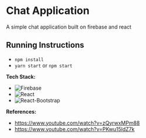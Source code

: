 # Chat Application

A simple chat application built on firebase and react

## Running Instructions

- `npm install`
- `yarn start` or `npm start`

**Tech Stack:**

- ![Firebase](https://img.shields.io/badge/Firebase-8.1.2-red)
- ![React](https://img.shields.io/badge/React-17.0.1-blue)
- ![React-Bootstrap](https://img.shields.io/badge/React--Bootsrap-1.4.0-blue)

**References:**

- https://www.youtube.com/watch?v=zQyrwxMPm88
- https://www.youtube.com/watch?v=PKwu15ldZ7k
